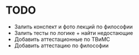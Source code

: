 # TODO #

- Залить конспект и фото лекций по философии
- Залить тесты по логике + найти недостающие
- Добавить аттестационные по ТВиМС
- Добавить аттестацию по философии



